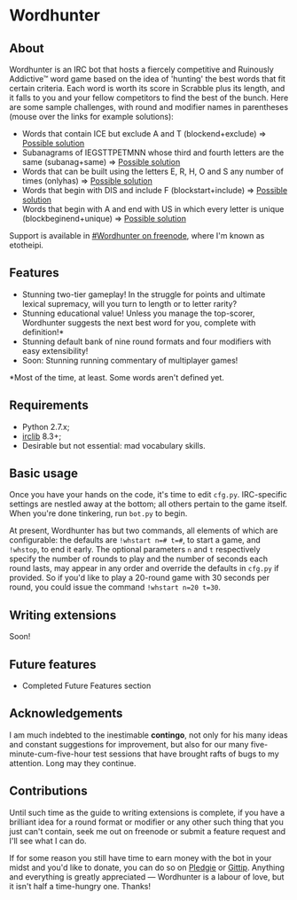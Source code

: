 ﻿Wordhunter
==========

About
-----

Wordhunter is an IRC bot that hosts a fiercely competitive and Ruinously Addictive™ word game based on the idea of 'hunting' the best words that fit certain criteria. Each word is worth its score in Scrabble plus its length, and it falls to you and your fellow competitors to find the best of the bunch. Here are some sample challenges, with round and modifier names in parentheses (mouse over the links for example solutions):

- Words that contain ICE but exclude A and T (blockend+exclude) ⇒ [Possible solution](# "POLICEWOMEN for 31")
- Subanagrams of IEGSTTPETMNN whose third and fourth letters are the same (subanag+same) ⇒ [Possible solution](# "PETTINGS for 19")
- Words that can be built using the letters E, R, H, O and S any number of times (onlyhas) ⇒ [Possible solution](# "HORSESHOES for 26")
- Words that begin with DIS and include F (blockstart+include) ⇒ [Possible solution](# "DISGRACEFULLY for 36")
- Words that begin with A and end with US in which every letter is unique (blockbeginend+unique) ⇒ [Possible solution](# "AMBIDEXTROUS for 43")

Support is available in [#Wordhunter on freenode](http://webchat.freenode.net/?channels=#Wordhunter), where I'm known as etotheipi.

Features
--------

- Stunning two-tier gameplay! In the struggle for points and ultimate lexical supremacy, will you turn to length or to letter rarity?
- Stunning educational value! Unless you manage the top-scorer, Wordhunter suggests the next best word for you, complete with definition!*
- Stunning default bank of nine round formats and four modifiers with easy extensibility!
- Soon: Stunning running commentary of multiplayer games!

*Most of the time, at least. Some words aren't defined yet.

Requirements
------------

- Python 2.7.x;
- [irclib](http://python-irclib.sourceforge.net/) 8.3+;
- Desirable but not essential: mad vocabulary skills.

Basic usage
-----------

Once you have your hands on the code, it's time to edit `cfg.py`. IRC-specific settings are nestled away at the bottom; all others pertain to the game itself. When you're done tinkering, run `bot.py` to begin.

At present, Wordhunter has but two commands, all elements of which are configurable: the defaults are `!whstart n=# t=#`, to start a game, and `!whstop`, to end it early. The optional parameters `n` and `t` respectively specify the number of rounds to play and the number of seconds each round lasts, may appear in any order and override the defaults in `cfg.py` if provided. So if you'd like to play a 20-round game with 30 seconds per round, you could issue the command `!whstart n=20 t=30`.

Writing extensions
------------------

Soon!

Future features
---------------

- Completed Future Features section

Acknowledgements
----------------

I am much indebted to the inestimable **contingo**, not only for his many ideas and constant suggestions for improvement, but also for our many five-minute-cum-five-hour test sessions that have brought rafts of bugs to my attention. Long may they continue.

Contributions
-------------

Until such time as the guide to writing extensions is complete, if you have a brilliant idea for a round format or modifier or any other such thing that you just can't contain, seek me out on freenode or submit a feature request and I'll see what I can do.

If for some reason you still have time to earn money with the bot in your midst and you'd like to donate, you can do so on [Pledgie](http://pledgie.com/campaigns/21862) or [Gittip](https://www.gittip.com/IgnisUmbrae). Anything and everything is greatly appreciated — Wordhunter is a labour of love, but it isn't half a time-hungry one. Thanks!